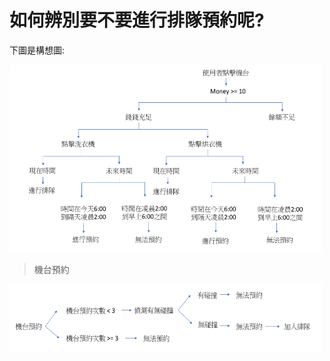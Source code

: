 # 如何辨別要不要進行排隊預約呢?

下圖是構想圖:


<img src="教程圖片/structure.png" width="500px" height="300px">


> 機台預約

<img src="教程圖片/order.png" width="500px" height="110px">
